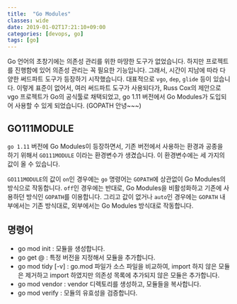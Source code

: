 ```yaml
---
title:  "Go Modules"
classes: wide
date: 2019-01-02T17:21:10+09:00
categories: [devops, go]
tags: [go]
---
```


Go 언어의 초창기에는 의존성 관리를 위한 마땅한 도구가 없었습니다. 
하지만 프로젝트를 진행함에 있어 의존성 관리는 꼭 필요한 기능입니다. 그래서, 시간이 지남에 따라 다양한 써드파트 도구가 등장하기 시작했습니다.
대표적으로 `vgo`, `dep`, `glide` 등이 있습니다.
이렇게 표준이 없어서, 여러 써드파트 도구가 사용되다가, 
Russ Cox의 제안으로 vgo 프로젝트가 Go의 공식툴로 채택되었고, go 1.11 버전에서 Go Modules가 도입되어 사용할 수 있게 되었습니다.
(GOPATH 안녕~~~)

## GO111MODULE
`go 1.11` 버전에 Go Modules이 등장하면서, 기존 버전에서 사용하는 환경과 공종을 하기 위해서 `GO111MODULE` 이라는 환경변수가 생겼습니다.
이 환경변수에는 세 가지의 값이 올 수 있습니다.


`GO111MODULE`의 값이 `on`인 경우에는 `go` 명령어는 `GOPATH`에 상관없이 Go Modules의 방식으로 작동합니다.
`off`인 경우에는 반대로, Go Modules을 비활성화하고 기존에 사용하던 방식인 `GOPATH`를 이용합니다.
그리고 값이 없거나 `auto`인 경우에는 `GOPATH` 내부에서는 기존 방식대로, 외부에서는 Go Modules 방식대로 작동합니다.


## 명령어 
- go mod init <module-name> : 모듈을 생성합니다.
- go get <module-path>@<module-query> : 특정 버전을 지정해서 모듈을 추가합니다.
- go mod tidy [-v] : go.mod 파일가 소스 파일을 비교하여, import 하지 않은 모듈은 제거하고 import 하였지만 의존성 목록에 추가되지 않은 모듈은 추가합니다.
- go mod vendor : vendor 디렉토리를 생성하고, 모듈들을 복사합니다.
- go mod verify : 모듈의 유효성을 검증합니다.
```
